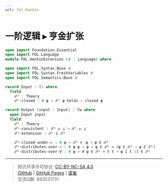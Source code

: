 ```yaml
---
url: fol.henkin
---
```


# 一阶逻辑 ▸ 亨金扩张

```agda
open import Foundation.Essential
open import FOL.Language
module FOL.HenkinExtension (ℒ : Language) where

open import FOL.Syntax.Base ℒ
open import FOL.Syntax.FreshVariables ℒ
open import FOL.Semantics.Base ℒ
```

```agda
record Input : 𝕋₁ where
  field
    𝒯ⁱ : Theory
    𝒯ⁱ-closed : ∀ φ → 𝒯ⁱ φ holds → closed φ
```

```agda
record Output (input : Input) : 𝕋ω where
  open Input input
  field
    𝒯ᵒ : Theory
    𝒯ᵒ-consistent : 𝒯ᵒ ⊫ ⊥̇ → 𝒯ⁱ ⊫ ⊥̇
    𝒯ᵒ-extension : 𝒯ⁱ ⊆ 𝒯ᵒ

    𝒯ᵒ-closed-under-⊩ : ∀ φ → 𝒯ᵒ ⊩ φ → φ ∈ 𝒯ᵒ
    𝒯ᵒ-distributes-over-→̇ : ∀ φ ψ → φ →̇ ψ ∈ 𝒯ᵒ ↔ (φ ∈ 𝒯ᵒ → ψ ∈ 𝒯ᵒ)
    𝒯ᵒ-distributes-over-∀̇ : ∀ φ → ∀̇ φ ∈ 𝒯ᵒ ↔ ∀ t → φ [ t ∷] ∈ 𝒯ᵒ
```

---
> 知识共享许可协议: [CC-BY-NC-SA 4.0](https://creativecommons.org/licenses/by-nc-sa/4.0/deed.zh)  
> [GitHub](https://github.com/choukh/MetaLogic/blob/main/src/FOL/HenkinExtension.lagda.md) | [GitHub Pages](https://choukh.github.io/MetaLogic/FOL.HenkinExtension.html) | [语雀](https://www.yuque.com/ocau/metalogic/fol.henkin)  
> 交流Q群: 893531731
